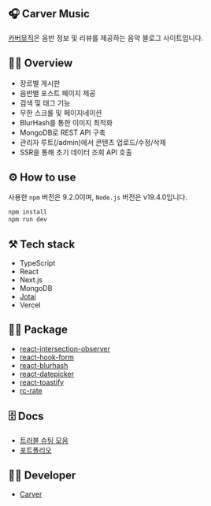 ## 🎧 Carver Music

[카버뮤직](https://music.divdivdiv.com)은 음반 정보 및 리뷰를 제공하는 음악 블로그 사이트입니다.

## 🧚‍♂️ Overview

- 장르별 게시판
- 음반별 포스트 페이지 제공
- 검색 및 태그 기능
- 무한 스크롤 및 페이지네이션
- BlurHash를 통한 이미지 최적화
- MongoDB로 REST API 구축
- 관리자 루트(/admin)에서 콘텐츠 업로드/수정/삭제
- SSR을 통해 초기 데이터 조회 API 호출

## ⚙️ How to use

사용한 `npm` 버전은 9.2.0이며, `Node.js` 버전은 v19.4.0입니다.

```bash
npm install
npm run dev
```

## ⚒️ Tech stack

- TypeScript
- React
- Next.js
- MongoDB
- [Jotai](https://jotai.org/)
- Vercel

## 🧞‍♂️ Package

- [react-intersection-observer](https://www.npmjs.com/search?q=react-intersection-observer)
- [react-hook-form](https://www.npmjs.com/package/react-hook-form)
- [react-blurhash](https://www.npmjs.com/package/react-blurhash)
- [react-datepicker](https://www.npmjs.com/package/react-datepicker)
- [react-toastify](https://www.npmjs.com/package/react-toastify)
- [rc-rate](https://www.npmjs.com/package/rc-rate)

## 🗄️ Docs

- [트러블 슈팅 모음](https://medium.com/@icycyi92/%EC%B9%B4%EB%B2%84%EB%AE%A4%EC%A7%81-%ED%8A%B8%EB%9F%AC%EB%B8%94-%EC%8A%88%ED%8C%85-%EB%AA%A8%EC%9D%8C-4b296a4ae616)
- [포트폴리오](https://rust-ocicat-1b0.notion.site/f61c9cea780144819507bf0616d3bd70?pvs=4)

## 👨‍💻 Developer

- [Carver](https://github.com/minumsa)
